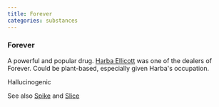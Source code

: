 ```yaml
---
title: Forever
categories: substances
---
```


### Forever
A powerful and popular drug. [Harba Ellicott](HarbaEllicott) was one of the dealers of Forever. Could be plant-based, especially given Harba's occupation. 

Hallucinogenic

See also [Spike](Spike) and [Slice](Slice)
